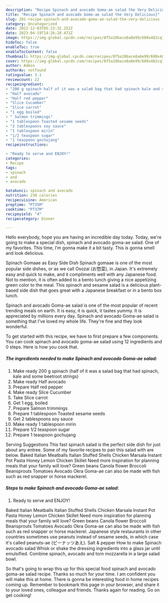 ```yaml
---
description: "Recipe Spinach and avocado Goma-ae salad the Very Delicious}"
title: "Recipe Spinach and avocado Goma-ae salad the Very Delicious}"
slug: 201-recipe-spinach-and-avocado-goma-ae-salad-the-very-delicious
category: Uncategorized
date: 2022-12-03T05:23:32.252Z
date: 2023-04-19T14:26:28.472Z
image: https://img-global.cpcdn.com/recipes/8f5a10bace8a8e99/680x482cq70/spinach-and-avocado-goma-ae-salad-recipe-main-photo.jpg
hideToc: false
enableToc: true
enableTocContent: false
thumbnail: https://img-global.cpcdn.com/recipes/8f5a10bace8a8e99/680x482cq70/spinach-and-avocado-goma-ae-salad-recipe-main-photo.jpg
cover: https://img-global.cpcdn.com/recipes/8f5a10bace8a8e99/680x482cq70/spinach-and-avocado-goma-ae-salad-recipe-main-photo.jpg
author: Admin
authorAv: notfound
ratingvalue: 3.1
reviewcount: 22
recipeingredient:
- "200 g spinach half of it was a salad bag that had spinach kale and some beetroot strings"
- "Half avocado"
- "Half red pepper"
- "Slice Cucumber"
- "Slice carrot"
- "1 egg boiled"
- " Salmon trimmings"
- "1 tablespoon Toasted sesame seeds"
- "2 tablespoons soy sauce"
- "1 tablespoon mirin"
- "1/2 teaspoon sugar"
- "1 teaspoon gochujang"
recipeinstructions:

- "Ready to serve and ENJOY!"
categories:
- Recipe
tags:
- spinach
- and
- avocado

katakunci: spinach and avocado 
nutrition: 230 calories
recipecuisine: American
preptime: "PT35M"
cooktime: "PT37M"
recipeyield: "4"
recipecategory: Dinner

---
```



Hello everybody, hope you are having an incredible day today. Today, we're going to make a special dish, spinach and avocado goma-ae salad. One of my favorites. This time, I'm gonna make it a bit tasty. This is gonna smell and look delicious.

Spinach Gomaae as Easy Side Dish Spinach gomaae is one of the most popular side dishes, or as we call Osozai (お惣菜), in Japan. It&#39;s extremely easy and quick to make, and it compliments well with any Japanese food. Not to mention, it is often added to a bento lunch giving a nice appetizing green color to the meal. This spinach and sesame salad is a delicious plant-based side dish that goes great with a Japanese breakfast or in a bento box lunch.

Spinach and avocado Goma-ae salad is one of the most popular of recent trending meals on earth. It is easy, it is quick, it tastes yummy. It is appreciated by millions every day. Spinach and avocado Goma-ae salad is something that I've loved my whole life. They're fine and they look wonderful.


To get started with this recipe, we have to first prepare a few components. You can cook spinach and avocado goma-ae salad using 12 ingredients and 0 steps. Here is how you cook that.

<!--inarticleads1-->

##### The ingredients needed to make Spinach and avocado Goma-ae salad:

1. Make ready 200 g spinach (half of it was a salad bag that had spinach, kale and some beetroot strings)
1. Make ready Half avocado
1. Prepare Half red pepper
1. Make ready Slice Cucumber
1. Take Slice carrot
1. Get 1 egg, boiled
1. Prepare  Salmon trimmings
1. Prepare 1 tablespoon Toasted sesame seeds
1. Get 2 tablespoons soy sauce
1. Make ready 1 tablespoon mirin
1. Prepare 1/2 teaspoon sugar
1. Prepare 1 teaspoon gochujang


Serving Suggestions This fast spinach salad is the perfect side dish for just about any entree. Some of my favorite recipes to pair this salad with are below. Baked Italian Meatballs Italian Stuffed Shells Chicken Marsala Instant Pot Pasta Honey Lemon Chicken Skillet Need more inspiration for planning meals that your family will love? Green beans Canola flower Broccoli Beansprouts Tomatoes Avocado Okra Goma-ae can also be made with fish such as red snapper or horse mackerel. 

<!--inarticleads2-->

##### Steps to make Spinach and avocado Goma-ae salad:


1. Ready to serve and ENJOY!

Baked Italian Meatballs Italian Stuffed Shells Chicken Marsala Instant Pot Pasta Honey Lemon Chicken Skillet Need more inspiration for planning meals that your family will love? Green beans Canola flower Broccoli Beansprouts Tomatoes Avocado Okra Goma-ae can also be made with fish such as red snapper or horse mackerel. Japanese style restaurants in other countries sometimes use peanuts instead of sesame seeds, in which case it&#39;s called peanuts-ae (ピーナッツあえ). Salt &amp; pepper How to make Spinach avocado salad Whisk or shake the dressing ingredients into a glass jar until emulsified. Combine spinach, avocado and torn mozzarella in a large salad bowl. 

So that's going to wrap this up for this special food spinach and avocado goma-ae salad recipe. Thanks so much for your time. I am confident you will make this at home. There is gonna be interesting food in home recipes coming up. Remember to bookmark this page in your browser, and share it to your loved ones, colleague and friends. Thanks again for reading. Go on get cooking!

